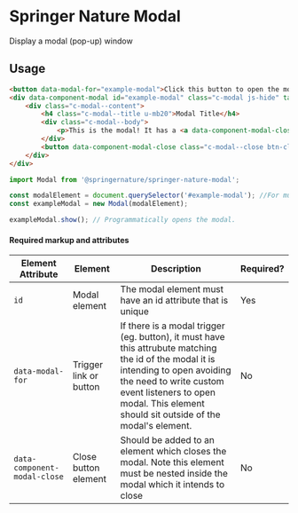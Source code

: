 # Springer Nature Modal

Display a modal (pop-up) window

## Usage

```html
<button data-modal-for="example-modal">Click this button to open the modal</button>
<div data-component-modal id="example-modal" class="c-modal js-hide" tabindex="0">
    <div class="c-modal--content">
        <h4 class="c-modal--title u-mb20">Modal Title</h4>
        <div class="c-modal--body">
            <p>This is the modal! It has a <a data-component-modal-close class="close-modal-link btn-close" href="">link</a> that can also close it.</p>
        </div>
        <button data-component-modal-close class="c-modal--close btn-close link-like">&times;</button>
    </div>
</div>
```

```javascript
import Modal from '@springernature/springer-nature-modal';

const modalElement = document.querySelector('#example-modal'); //For multiple modals, prefer `document.querySelectorAll('[data-component-modal]');` and initilise on each instance
const exampleModal = new Modal(modalElement);

exampleModal.show(); // Programmatically opens the modal.
```


#### Required markup and attributes

| Element Attribute | Element | Description | Required? |
|---|---|---|---|
| `id`     | Modal element  | The modal element must have an id attribute that is unique | Yes |
| `data-modal-for` | Trigger link or button | If there is a modal trigger (eg. button), it must have this attrubute matching the id of the modal it is intending to open avoiding the need to write custom event listeners to open modal. This element should sit outside of the modal's element. | No |
| `data-component-modal-close`  | Close button element | Should be added to an element which closes the modal. Note this element must be nested inside the modal which it intends to close | No |
